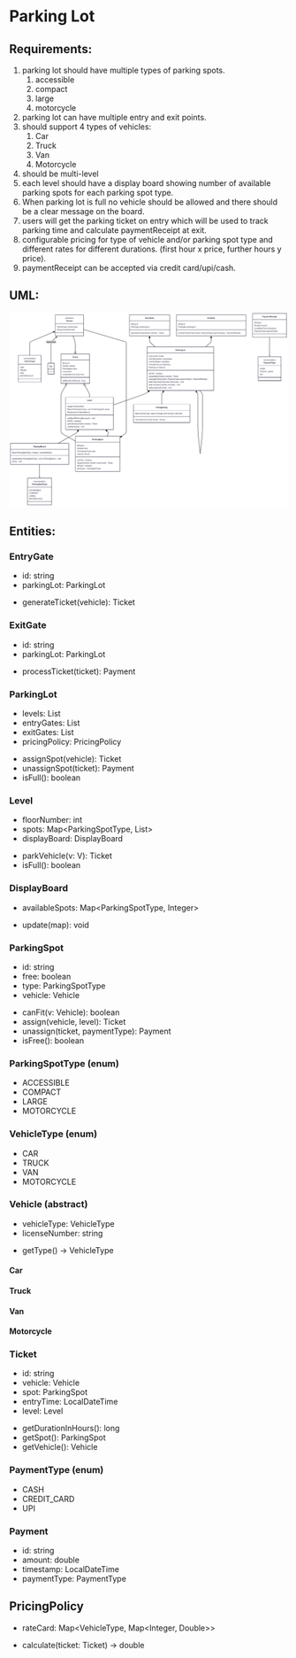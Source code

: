 # Parking Lot

## Requirements:
1. parking lot should have multiple types of parking spots.
    1. accessible
    2. compact
    3. large
    4. motorcycle
2. parking lot can have multiple entry and exit points.
3. should support 4 types of vehicles:
    1. Car
    2. Truck
    3. Van
    4. Motorcycle
4. should be multi-level
5. each level should have a display board showing number of available parking spots for each parking spot type.
6. When parking lot is full no vehicle should be allowed and there should be a clear message on the board.
7. users will get the parking ticket on entry which will be used to track parking time and calculate paymentReceipt at exit.
8. configurable pricing for type of vehicle and/or parking spot type and different rates for different durations. (first hour x price, further hours y price).
9. paymentReceipt can be accepted via credit card/upi/cash.

## UML:
![parking-lot-uml](parking-lot-system-design/parking-lot-uml.png)

## Entities:
### EntryGate
- id: string
- parkingLot: ParkingLot
+ generateTicket(vehicle): Ticket

### ExitGate
- id: string
- parkingLot: ParkingLot
+ processTicket(ticket): Payment

### ParkingLot
- levels: List<Level>
- entryGates: List<EntryGate>
- exitGates: List<ExitGate>
- pricingPolicy: PricingPolicy
+ assignSpot(vehicle): Ticket
+ unassignSpot(ticket): Payment
+ isFull(): boolean

### Level
- floorNumber: int
- spots: Map<ParkingSpotType, List<ParkingSpot>>
- displayBoard: DisplayBoard
+ parkVehicle(v: V): Ticket
+ isFull(): boolean

### DisplayBoard
- availableSpots: Map<ParkingSpotType, Integer>
+ update(map): void

### ParkingSpot
- id: string
- free: boolean
- type: ParkingSpotType
- vehicle: Vehicle
+ canFit(v: Vehicle): boolean
+ assign(vehicle, level): Ticket
+ unassign(ticket, paymentType): Payment
+ isFree(): boolean

### ParkingSpotType (enum)
- ACCESSIBLE
- COMPACT
- LARGE
- MOTORCYCLE

### VehicleType (enum)
- CAR
- TRUCK
- VAN
- MOTORCYCLE

### Vehicle (abstract)
- vehicleType: VehicleType
- licenseNumber: string
+ getType() -> VehicleType

#### Car
#### Truck
#### Van
#### Motorcycle


### Ticket
- id: string
- vehicle: Vehicle
- spot: ParkingSpot
- entryTime: LocalDateTime
- level: Level
+ getDurationInHours(): long
+ getSpot(): ParkingSpot
+ getVehicle(): Vehicle

### PaymentType (enum)
- CASH
- CREDIT_CARD
- UPI
 
### Payment
- id: string
- amount: double
- timestamp: LocalDateTime
- paymentType: PaymentType

## PricingPolicy
- rateCard: Map<VehicleType, Map<Integer, Double>>
+ calculate(ticket: Ticket) -> double
